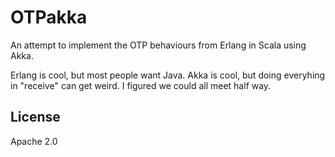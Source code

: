 # OTPakka

An attempt to implement the OTP behaviours from Erlang in Scala using Akka.

Erlang is cool, but most people want Java. Akka is cool, but doing everyhing in "receive" can get weird.  I figured we could all meet half way.


## License

Apache 2.0
